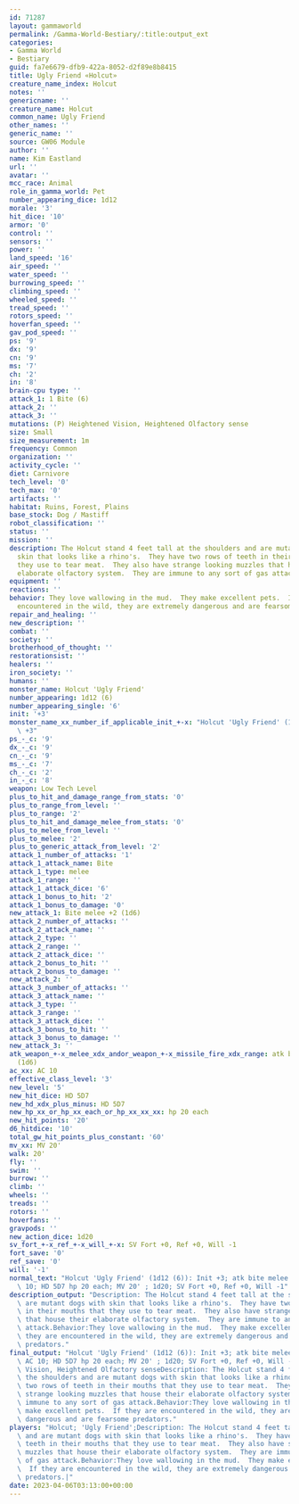 ```yaml
---
id: 71287
layout: gammaworld
permalink: /Gamma-World-Bestiary/:title:output_ext
categories:
- Gamma World
- Bestiary
guid: fa7e6679-dfb9-422a-8052-d2f89e8b8415
title: Ugly Friend «Holcut»
creature_name_index: Holcut
notes: ''
genericname: ''
creature_name: Holcut
common_name: Ugly Friend
other_names: ''
generic_name: ''
source: GW06 Module
author: ''
name: Kim Eastland
url: ''
avatar: ''
mcc_race: Animal
role_in_gamma_world: Pet
number_appearing_dice: 1d12
morale: '3'
hit_dice: '10'
armor: '0'
control: ''
sensors: ''
power: ''
land_speed: '16'
air_speed: ''
water_speed: ''
burrowing_speed: ''
climbing_speed: ''
wheeled_speed: ''
tread_speed: ''
rotors_speed: ''
hoverfan_speed: ''
gav_pod_speed: ''
ps: '9'
dx: '9'
cn: '9'
ms: '7'
ch: '2'
in: '8'
brain-cpu type: ''
attack_1: 1 Bite (6)
attack_2: ''
attack_3: ''
mutations: (P) Heightened Vision, Heightened Olfactory sense
size: Small
size_measurement: 1m
frequency: Common
organization: ''
activity_cycle: ''
diet: Carnivore
tech_level: '0'
tech_max: '0'
artifacts: ''
habitat: Ruins, Forest, Plains
base_stock: Dog / Mastiff
robot_classification: ''
status: ''
mission: ''
description: The Holcut stand 4 feet tall at the shoulders and are mutant dogs with
  skin that looks like a rhino's.  They have two rows of teeth in their mouths that
  they use to tear meat.  They also have strange looking muzzles that house their
  elaborate olfactory system.  They are immune to any sort of gas attack.
equipment: ''
reactions: ''
behavior: They love wallowing in the mud.  They make excellent pets.  If they are
  encountered in the wild, they are extremely dangerous and are fearsome predators.
repair_and_healing: ''
new_description: ''
combat: ''
society: ''
brotherhood_of_thought: ''
restorationsist: ''
healers: ''
iron_society: ''
humans: ''
monster_name: Holcut 'Ugly Friend'
number_appearing: 1d12 (6)
number_appearing_single: '6'
init: '+3'
monster_name_xx_number_if_applicable_init_+-x: "Holcut 'Ugly Friend' (1d12 (6)): Init\
  \ +3"
ps_-_c: '9'
dx_-_c: '9'
cn_-_c: '9'
ms_-_c: '7'
ch_-_c: '2'
in_-_c: '8'
weapon: Low Tech Level
plus_to_hit_and_damage_range_from_stats: '0'
plus_to_range_from_level: ''
plus_to_range: '2'
plus_to_hit_and_damage_melee_from_stats: '0'
plus_to_melee_from_level: ''
plus_to_melee: '2'
plus_to_generic_attack_from_level: '2'
attack_1_number_of_attacks: '1'
attack_1_attack_name: Bite
attack_1_type: melee
attack_1_range: ''
attack_1_attack_dice: '6'
attack_1_bonus_to_hit: '2'
attack_1_bonus_to_damage: '0'
new_attack_1: Bite melee +2 (1d6)
attack_2_number_of_attacks: ''
attack_2_attack_name: ''
attack_2_type: ''
attack_2_range: ''
attack_2_attack_dice: ''
attack_2_bonus_to_hit: ''
attack_2_bonus_to_damage: ''
new_attack_2: ''
attack_3_number_of_attacks: ''
attack_3_attack_name: ''
attack_3_type: ''
attack_3_range: ''
attack_3_attack_dice: ''
attack_3_bonus_to_hit: ''
attack_3_bonus_to_damage: ''
new_attack_3: ''
atk_weapon_+-x_melee_xdx_andor_weapon_+-x_missile_fire_xdx_range: atk bite melee +2
  (1d6)
ac_xx: AC 10
effective_class_level: '3'
new_level: '5'
new_hit_dice: HD 5D7
new_hd_xdx_plus_minus: HD 5D7
new_hp_xx_or_hp_xx_each_or_hp_xx_xx_xx: hp 20 each
new_hit_points: '20'
d6_hitdice: '10'
total_gw_hit_points_plus_constant: '60'
mv_xx: MV 20'
walk: 20'
fly: ''
swim: ''
burrow: ''
climb: ''
wheels: ''
treads: ''
rotors: ''
hoverfans: ''
gravpods: ''
new_action_dice: 1d20
sv_fort_+-x_ref_+-x_will_+-x: SV Fort +0, Ref +0, Will -1
fort_save: '0'
ref_save: '0'
will: '-1'
normal_text: "Holcut 'Ugly Friend' (1d12 (6)): Init +3; atk bite melee +2 (1d6); AC\
  \ 10; HD 5D7 hp 20 each; MV 20' ; 1d20; SV Fort +0, Ref +0, Will -1"
description_output: "Description: The Holcut stand 4 feet tall at the shoulders and\
  \ are mutant dogs with skin that looks like a rhino's.  They have two rows of teeth\
  \ in their mouths that they use to tear meat.  They also have strange looking muzzles\
  \ that house their elaborate olfactory system.  They are immune to any sort of gas\
  \ attack.Behavior:They love wallowing in the mud.  They make excellent pets.  If\
  \ they are encountered in the wild, they are extremely dangerous and are fearsome\
  \ predators."
final_output: "Holcut 'Ugly Friend' (1d12 (6)): Init +3; atk bite melee +2 (1d6);\
  \ AC 10; HD 5D7 hp 20 each; MV 20' ; 1d20; SV Fort +0, Ref +0, Will -1(P) Heightened\
  \ Vision, Heightened Olfactory senseDescription: The Holcut stand 4 feet tall at\
  \ the shoulders and are mutant dogs with skin that looks like a rhino's.  They have\
  \ two rows of teeth in their mouths that they use to tear meat.  They also have\
  \ strange looking muzzles that house their elaborate olfactory system.  They are\
  \ immune to any sort of gas attack.Behavior:They love wallowing in the mud.  They\
  \ make excellent pets.  If they are encountered in the wild, they are extremely\
  \ dangerous and are fearsome predators."
players: "Holcut; 'Ugly Friend';Description: The Holcut stand 4 feet tall at the shoulders\
  \ and are mutant dogs with skin that looks like a rhino's.  They have two rows of\
  \ teeth in their mouths that they use to tear meat.  They also have strange looking\
  \ muzzles that house their elaborate olfactory system.  They are immune to any sort\
  \ of gas attack.Behavior:They love wallowing in the mud.  They make excellent pets.\
  \  If they are encountered in the wild, they are extremely dangerous and are fearsome\
  \ predators.|"
date: 2023-04-06T03:13:00+00:00
---
```

</br>